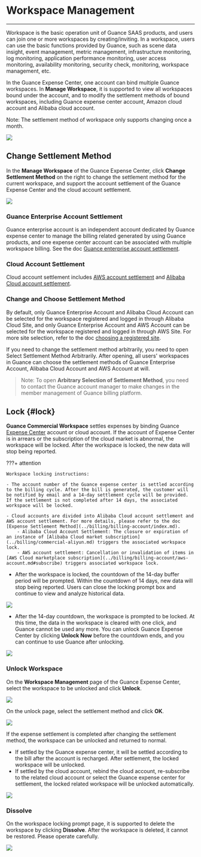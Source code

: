 # Workspace Management
---

Workspace is the basic operation unit of Guance SAAS products, and users can join one or more workspaces by creating/inviting. In a workspace, users can use the basic functions provided by Guance, such as scene data insight, event management, metric management, infrastructure monitoring, log monitoring, application performance monitoring, user access monitoring, availability monitoring, security check, monitoring, workspace management, etc.

In the Guance Expense Center, one account can bind multiple Guance workspaces. In **Manage Workspace**, it is supported to view all workspaces bound under the account, and to modify the settlement methods of bound workspaces, including Guance expense center account, Amazon cloud account and Alibaba cloud account.

Note: The settlement method of workspace only supports changing once a month.

![](../img/15.aws_3.png)

## Change Settlement Method

In the **Manage Workspace** of the Guance Expense Center, click **Change Settlement Method** on the right to change the settlement method for the current workspace, and support the account settlement of the Guance Expense Center and the cloud account settlement.

![](../img/10.account_11.png)

### Guance Enterprise Account Settlement

Guance enterprise account is an independent account dedicated by Guance expense center to manage the billing related generated by using Guance products, and one expense center account can be associated with multiple workspace billing. See the doc [Guance enterprise account settlement](../../billing/billing-account/enterprise-account.md).


### Cloud Account Settlement

Cloud account settlement includes [AWS account settlement](../../billing/billing-account/aws-account.md) and [Alibaba Cloud account settlement](../../billing/billing-account/aliyun-account.md).


### Change and Choose Settlement Method

By default, only Guance Enterprise Account and Alibaba Cloud Account can be selected for the workspace registered and logged in through Alibaba Cloud Site, and only Guance Enterprise Account and AWS Account can be selected for the workspace registered and logged in through AWS Site. For more site selection, refer to the doc [choosing a registered site](../../getting-started/necessary-for-beginners/select-site.md).

If you need to change the settlement method arbitrarily, you need to open Select Settlement Method Arbitrarily. After opening, all users' workspaces in Guance can choose the settlement methods of Guance Enterprise Account, Alibaba Cloud Account and AWS Account at will.

> Note: To open **Arbitrary Selection of Settlement Method**, you need to contact the Guance account manager to make changes in the member management of Guance billing platform.

## Lock {#lock}

**Guance Commercial Workspace** settles expenses by binding Guance [Expense Center](../billing/cost-center/index.md) account or cloud account. If the account of Expense Center is in arrears or the subscription of the cloud market is abnormal, the workspace will be locked. After the workspace is locked, the new data will stop being reported.

???+ attention

    Workspace locking instructions:

    - The account number of the Guance expense center is settled according to the billing cycle. After the bill is generated, the customer will be notified by email and a 14-day settlement cycle will be provided. If the settlement is not completed after 14 days, the associated workspace will be locked.        

    - Cloud accounts are divided into Alibaba Cloud account settlement and AWS account settlement. For more details, please refer to the doc [Expense Settlement Method](../billing/billing-account/index.md).
        - Alibaba Cloud Account Settlement: The closure or expiration of an instance of [Alibaba Cloud market subscription](../billing/commercial-aliyun.md) triggers the associated workspace lock.
        - AWS account settlement: Cancellation or invalidation of items in [AWS Cloud marketplace subscription](../billing/billing-account/aws-account.md#subscribe) triggers associated workspace lock.

- After the workspace is locked, the countdown of the 14-day buffer period will be prompted. Within the countdown of 14 days, new data will stop being reported. Users can close the locking prompt box and continue to view and analyze historical data.

![](img/9.workspace_lock_1.png)

- After the 14-day countdown, the workspace is prompted to be locked. At this time, the data in the workspace is cleared with one click, and Guance cannot be used any more. You can unlock Guance Expense Center by clicking **Unlock Now** before the countdown ends, and you can continue to use Guance after unlocking.

![](img/9.workspace_lock_2.png)

### Unlock Workspace

On the **Workspace Management** page of the Guance Expense Center, select the workspace to be unlocked and click **Unlock**.

![](../img/2.billing_space_unlock_3.png)

On the unlock page, select the settlement method and click **OK**.

![](../img/2.billing_space_unlock_2.png)

If the expense settlement is completed after changing the settlement method, the workspace can be unlocked and returned to normal.

- If settled by the Guance expense center, it will be settled according to the bill after the account is recharged. After settlement, the locked workspace will be unlocked.
- If settled by the cloud account, rebind the cloud account, re-subscribe to the related cloud account or select the Guance expense center for settlement, the locked related workspace will be unlocked automatically.

![](../img/2.billing_space_unlock_1.png)

### Dissolve

On the workspace locking prompt page, it is supported to delete the workspace by clicking **Dissolve**. After the workspace is deleted, it cannot be restored. Please operate carefully.

![](img/9.workspace_lock_4.png)